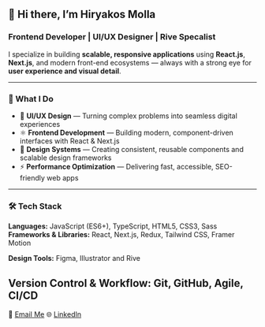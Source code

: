 ## 👋 Hi there, I’m Hiryakos Molla

### Frontend Developer | UI/UX Designer | Rive Specalist

I specialize in building **scalable, responsive applications** using **React.js**, **Next.js**, and modern front-end ecosystems — always with a strong eye for **user experience and visual detail**.

---

### 🧠 What I Do

* 🎨 **UI/UX Design** — Turning complex problems into seamless digital experiences
* ⚛️ **Frontend Development** — Building modern, component-driven interfaces with React & Next.js
* 🧩 **Design Systems** — Creating consistent, reusable components and scalable design frameworks
* ⚡ **Performance Optimization** — Delivering fast, accessible, SEO-friendly web apps

---

### 🛠️ Tech Stack

**Languages:** JavaScript (ES6+), TypeScript, HTML5, CSS3, Sass
**Frameworks & Libraries:** React, Next.js, Redux, Tailwind CSS, Framer Motion

**Design Tools:** Figma, Illustrator and Rive

**Version Control & Workflow:** Git, GitHub, Agile, CI/CD
---
💌 [Email Me](hmiol5577@gmail.com)
🌐 [LinkedIn](www.linkedin.com/in/hiryakos-molla-5aa5762aa)
